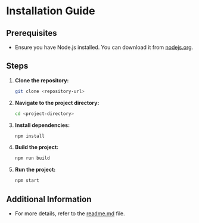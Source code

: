 # Installation Guide

## Prerequisites
- Ensure you have Node.js installed. You can download it from [nodejs.org](https://nodejs.org/).

## Steps

1. **Clone the repository:**
    ```sh
    git clone <repository-url>
    ```

2. **Navigate to the project directory:**
    ```sh
    cd <project-directory>
    ```

3. **Install dependencies:**
    ```sh
    npm install
    ```

4. **Build the project:**
    ```sh
    npm run build
    ```

5. **Run the project:**
    ```sh
    npm start
    ```

## Additional Information
- For more details, refer to the [readme.md](readme.md) file.